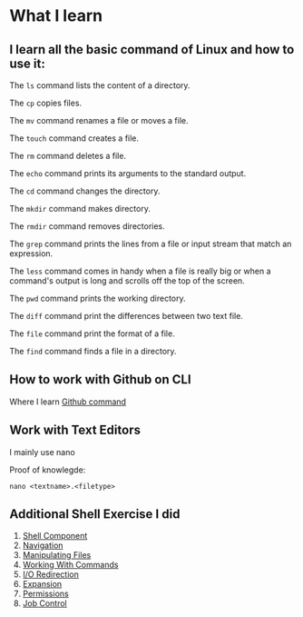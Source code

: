 # What I learn

## I learn all the basic command of Linux and how to use it:

The `ls` command lists the content of a directory.

The `cp` copies files.

The `mv` command renames a file or moves a file.

The `touch` command creates a file.

The `rm` command deletes a file.

The `echo` command prints its arguments to the standard output.

The `cd` command changes the directory.

The `mkdir` command makes directory.

The `rmdir` command removes directories.

The `grep` command prints the lines from a file or input stream that match an expression.

The `less` command comes in handy when a file is really big or when a command's output is long and scrolls off the top of the screen.

The `pwd` command prints the working directory.

The `diff` command print the differences between two text file.

The `file` command print the format of a file.

The `find` command finds a file in a directory.

## How to work with Github on CLI

Where I learn [Github command](https://try.github.io/levels/1/challenges/1)

## Work with Text Editors

I mainly use nano

Proof of knowlegde: 

`nano <textname>.<filetype>`

## Additional Shell Exercise I did

1. [Shell Component](http://linuxcommand.org/lc3_lts0010.php)
2. [Navigation](http://linuxcommand.org/lc3_lts0020.php)
3. [Manipulating Files](http://linuxcommand.org/lc3_lts0050.php)
4. [Working With Commands](http://linuxcommand.org/lc3_lts0060.php)
5. [I/O Redirection](http://linuxcommand.org/lc3_lts0070.php)
6. [Expansion](http://linuxcommand.org/lc3_lts0080.php)
7. [Permissions](http://linuxcommand.org/lc3_lts0090.php)
8. [Job Control](http://linuxcommand.org/lc3_lts0100.php)
